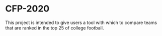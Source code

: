 # CFP-2020

This project is intended to give users a tool with which to compare teams that are ranked in the top 25 of college football.
